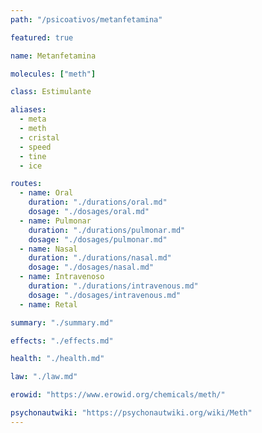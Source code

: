 ```yaml
---
path: "/psicoativos/metanfetamina"

featured: true

name: Metanfetamina

molecules: ["meth"]

class: Estimulante

aliases: 
  - meta
  - meth
  - cristal
  - speed
  - tine
  - ice

routes:
  - name: Oral
    duration: "./durations/oral.md"
    dosage: "./dosages/oral.md" 
  - name: Pulmonar
    duration: "./durations/pulmonar.md"
    dosage: "./dosages/pulmonar.md" 
  - name: Nasal
    duration: "./durations/nasal.md"
    dosage: "./dosages/nasal.md" 
  - name: Intravenoso
    duration: "./durations/intravenous.md"
    dosage: "./dosages/intravenous.md" 
  - name: Retal

summary: "./summary.md"

effects: "./effects.md"

health: "./health.md"

law: "./law.md"

erowid: "https://www.erowid.org/chemicals/meth/"

psychonautwiki: "https://psychonautwiki.org/wiki/Meth"
---
```

